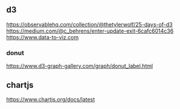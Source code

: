 ## d3
https://observablehq.com/collection/@thetylerwolf/25-days-of-d3 \
https://medium.com/@c_behrens/enter-update-exit-6cafc6014c36 \
https://www.data-to-viz.com
### donut
https://www.d3-graph-gallery.com/graph/donut_label.html

## chartjs
https://www.chartjs.org/docs/latest
